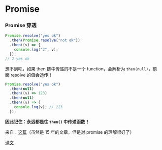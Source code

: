 # Promise

### Promise 穿透

```js
Promise.resolve("yes ok")
  .then(Promise.resolve("not ok"))
  .then((v) => {
    console.log("2", v);
  });
// 2 yes ok
```

想不到吧，如果 then 链中传递的不是一个 function，会解析为 `then(null)`，前面 resolve 的值会透传！

```js
Promise.resolve("yes ok")
  .then(null)
  .then((v) => 123)
  .then(null)
  .then((v) => {
    console.log(v); // 123
  });
```

**因此记住：永远都是往 `then()` 中传递函数！**

来自：[这篇](https://pouchdb.com/2015/05/18/we-have-a-problem-with-promises.html)（虽然是 15 年的文章，但是对 promise 的理解很好了）

[译文](http://fex.baidu.com/blog/2015/07/we-have-a-problem-with-promises/)
